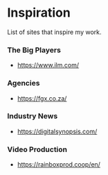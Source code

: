 
# Inspiration

 List of sites that inspire my work.

### The Big Players

* https://www.ilm.com/

### Agencies

* https://fgx.co.za/

### Industry News

* https://digitalsynopsis.com/

### Video Production

* https://rainboxprod.coop/en/




